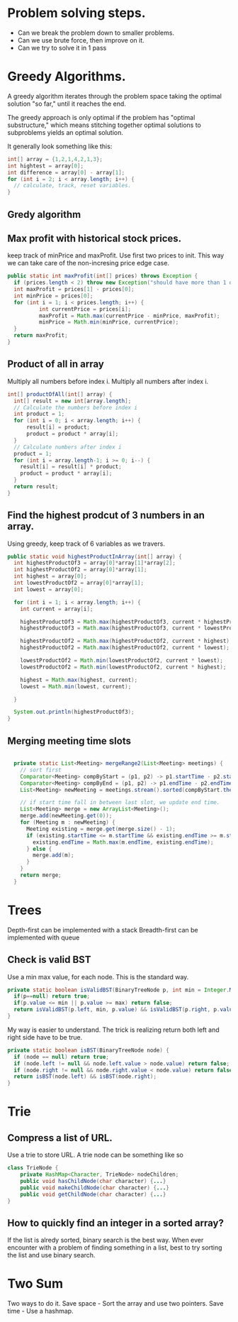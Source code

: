 # Problem solving steps.
- Can we break the problem down to smaller problems.
- Can we use brute force, then improve on it.
- Can we try to solve it in 1 pass

# Greedy Algorithms.
A greedy algorithm iterates through the problem space taking the optimal solution "so far," until it reaches the end.

The greedy approach is only optimal if the problem has "optimal substructure," which means stitching together optimal solutions to subproblems yields an optimal solution.

It generally look something like this:
```java
int[] array = {1,2,1,4,2,1,3};
int hightest = array[0];
int difference = array[0] - array[1];
for (int i = 2; i < array.length; i++) {
  // calculate, track, reset variables.
}
```

## Gredy algorithm


## Max profit with historical stock prices.
keep track of minPrice and maxProfit. Use first two prices to init. This way we can take care of the non-incresing price edge case.
```java
public static int maxProfit(int[] prices) throws Exception {
  if (prices.length < 2) throw new Exception("should have more than 1 days");
  int maxProfit = prices[1] - prices[0];
  int minPrice = prices[0];
  for (int i = 1; i < prices.length; i++) {
          int currentPrice = prices[i];
          maxProfit = Math.max(currentPrice - minPrice, maxProfit);
          minPrice = Math.min(minPrice, currentPrice);
  }
  return maxProfit;
}
```

## Product of all in array
Multiply all numbers before index i. Multiply all numbers after index i.
```java
int[] productOfAll(int[] array) {
  int[] result = new int[array.length];
  // Calculate the numbers before index i
  int product = 1;
  for (int i = 0; i < array.length; i++) {
      result[i] = product;
      product = product * array[i];
  }
  // Calculate numbers after index i
  product = 1;
  for (int i = array.length-1; i >= 0; i--) {
    result[i] = result[i] * product;
    product = product * array[i];
  }
  return result;
}
```

## Find the highest prodcut of 3 numbers in an array.
Using greedy, keep track of 6 variables as we travers.
```java
public static void highestProductInArray(int[] array) {
  int highestProductOf3 = array[0]*array[1]*array[2];
  int highestProductOf2 = array[0]*array[1];
  int highest = array[0];
  int lowestProductOf2 = array[0]*array[1];
  int lowest = array[0];

  for (int i = 1; i < array.length; i++) {
    int current = array[i];

    highestProductOf3 = Math.max(highestProductOf3, current * highestProductOf2);
    highestProductOf3 = Math.max(highestProductOf3, current * lowestProductOf2);

    highestProductOf2 = Math.max(highestProductOf2, current * highest);
    highestProductOf2 = Math.max(highestProductOf2, current * lowest);

    lowestProductOf2 = Math.min(lowestProductOf2, current * lowest);
    lowestProductOf2 = Math.min(lowestProductOf2, current * highest);

    highest = Math.max(highest, current);
    lowest = Math.min(lowest, current);

  }

  System.out.println(highestProductOf3);
}
```
## Merging meeting time slots
```java

  private static List<Meeting> mergeRange2(List<Meeting> meetings) {
    // sort first
    Comparator<Meeting> compByStart = (p1, p2) -> p1.startTime - p2.startTime;
    Comparator<Meeting> compByEnd = (p1, p2) -> p1.endTime - p2.endTime;
    List<Meeting> newMeeting = meetings.stream().sorted(compByStart.thenComparing(compByEnd)).collect(Collectors.toList());

    // if start time fall in between last slot, we update end time.
    List<Meeting> merge = new ArrayList<Meeting>();
    merge.add(newMeeting.get(0));
    for (Meeting m : newMeeting) {
      Meeting existing = merge.get(merge.size() - 1);
      if (existing.startTime <= m.startTime && existing.endTime >= m.startTime) {
        existing.endTime = Math.max(m.endTime, existing.endTime);
      } else {
        merge.add(m);
      }
    }
    return merge;
  }
```

# Trees
Depth-first can be implemented with a stack
Breadth-first can be implemented with queue

## Check is valid BST
Use a min max value, for each node. This is the standard way.
```java
private static boolean isValidBST(BinaryTreeNode p, int min = Integer.MIN_VALUE, int max = Integer.MAX_VALUE){
  if(p==null) return true;
  if(p.value <= min || p.value >= max) return false;
  return isValidBST(p.left, min, p.value) && isValidBST(p.right, p.value, max);
}
```
My way is easier to understand. The trick is realizing return both left and right side have to be true.
```java
private static boolean isBST(BinaryTreeNode node) {
  if (node == null) return true;
  if (node.left != null && node.left.value > node.value) return false;
  if (node.right != null && node.right.value < node.value) return false;
  return isBST(node.left) && isBST(node.right);
}
```

# Trie
## Compress a list of URL.
Use a trie to store URL. A trie node can be something like so
```java
class TrieNode {
    private HashMap<Character, TrieNode> nodeChildren;
    public void hasChildNode(char character) {...}
    public void makeChildNode(char character) {...}
    public void getChildNode(char character) {...}
}
```

## How to quickly find an integer in a sorted array?
If the list is alredy sorted, binary search is the best way. When ever encounter with a problem of finding something in a list, best to try sorting the list and use binary search.

# Two Sum
Two ways to do it.
Save space - Sort the array and use two pointers.
Save time - Use a hashmap. 
